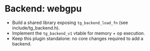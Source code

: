 # Backend: webgpu
- Build a shared library exposing `tg_backend_load_fn` (see include/tg_backend.h).
- Implement the `tg_backend_v1` vtable for memory + op execution.
- Keep this plugin standalone: no core changes required to add a backend.
